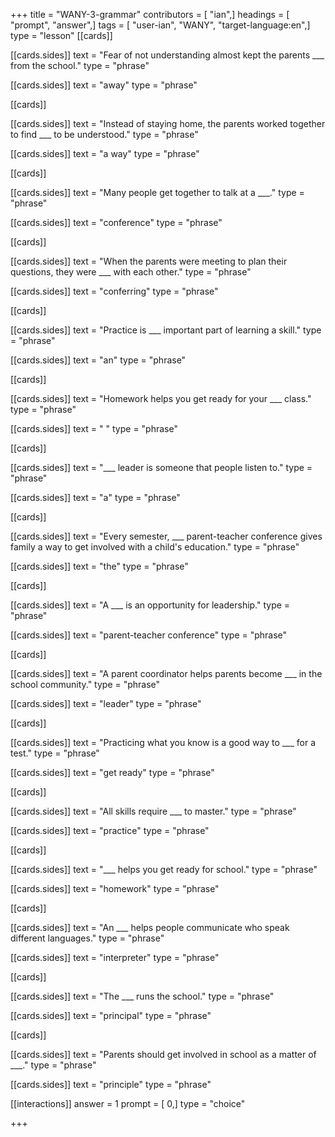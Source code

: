 +++
title = "WANY-3-grammar"
contributors = [ "ian",]
headings = [ "prompt", "answer",]
tags = [ "user-ian", "WANY", "target-language:en",]
type = "lesson"
[[cards]]

[[cards.sides]]
text = "Fear of not understanding almost kept the parents ___ from the school."
type = "phrase"

[[cards.sides]]
text = "away"
type = "phrase"

[[cards]]

[[cards.sides]]
text = "Instead of staying home, the parents worked together to find ___ to be understood."
type = "phrase"

[[cards.sides]]
text = "a way"
type = "phrase"

[[cards]]

[[cards.sides]]
text = "Many people get together to talk at a ___."
type = "phrase"

[[cards.sides]]
text = "conference"
type = "phrase"

[[cards]]

[[cards.sides]]
text = "When the parents were meeting to plan their questions, they were ___ with each other."
type = "phrase"

[[cards.sides]]
text = "conferring"
type = "phrase"

[[cards]]

[[cards.sides]]
text = "Practice is ___ important part of learning a skill."
type = "phrase"

[[cards.sides]]
text = "an"
type = "phrase"

[[cards]]

[[cards.sides]]
text = "Homework helps you get ready for your ___ class."
type = "phrase"

[[cards.sides]]
text = " "
type = "phrase"

[[cards]]

[[cards.sides]]
text = "___ leader is someone that people listen to."
type = "phrase"

[[cards.sides]]
text = "a"
type = "phrase"

[[cards]]

[[cards.sides]]
text = "Every semester, ___ parent-teacher conference gives family a way to get involved with a child's education."
type = "phrase"

[[cards.sides]]
text = "the"
type = "phrase"

[[cards]]

[[cards.sides]]
text = "A ___ is an opportunity for leadership."
type = "phrase"

[[cards.sides]]
text = "parent-teacher conference"
type = "phrase"

[[cards]]

[[cards.sides]]
text = "A parent coordinator helps parents become ___ in the school community."
type = "phrase"

[[cards.sides]]
text = "leader"
type = "phrase"

[[cards]]

[[cards.sides]]
text = "Practicing what you know is a good way to ___ for a test."
type = "phrase"

[[cards.sides]]
text = "get ready"
type = "phrase"

[[cards]]

[[cards.sides]]
text = "All skills require ___ to master."
type = "phrase"

[[cards.sides]]
text = "practice"
type = "phrase"

[[cards]]

[[cards.sides]]
text = "___ helps you get ready for school."
type = "phrase"

[[cards.sides]]
text = "homework"
type = "phrase"

[[cards]]

[[cards.sides]]
text = "An ___ helps people communicate who speak different languages."
type = "phrase"

[[cards.sides]]
text = "interpreter"
type = "phrase"

[[cards]]

[[cards.sides]]
text = "The ___ runs the school."
type = "phrase"

[[cards.sides]]
text = "principal"
type = "phrase"

[[cards]]

[[cards.sides]]
text = "Parents should get involved in school as a matter of ___."
type = "phrase"

[[cards.sides]]
text = "principle"
type = "phrase"

[[interactions]]
answer = 1
prompt = [ 0,]
type = "choice"

+++
